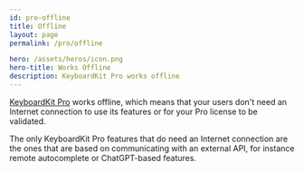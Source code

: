 ```yaml
---
id: pro-offline
title: Offline
layout: page
permalink: /pro/offline

hero: /assets/heros/icon.png
hero-title: Works Offline
description: KeyboardKit Pro works offline
---
```


[KeyboardKit Pro](/pro) works offline, which means that your users don't need an Internet connection to use its features or for your Pro license to be validated.

The only KeyboardKit Pro features that do need an Internet connection are the ones that are based on communicating with an external API, for instance remote autocomplete or ChatGPT-based features.